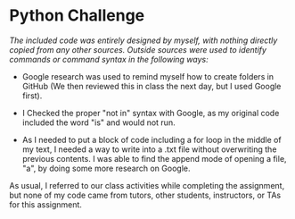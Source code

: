 # Python Challenge 
*The included code was entirely designed by myself, with nothing directly copied from any other sources. Outside sources were used to identify commands or command syntax in the following ways:* 

- Google research was used to remind myself how to create folders in GitHub (We then reviewed this in class the next day, but I used Google first). 
  
- I Checked the proper "not in" syntax with Google, as my original code included the word "is" and would not run. 

- As I needed to put a block of code including a for loop in the middle of my text, I needed a way to write into a .txt file without overwriting the previous contents. I was able to find the append mode of opening a file, "a", by doing some more research on Google. 

As usual, I referred to our class activities while completing the assignment, but none of my code came from tutors, other students, instructors, or TAs for this assignment.
